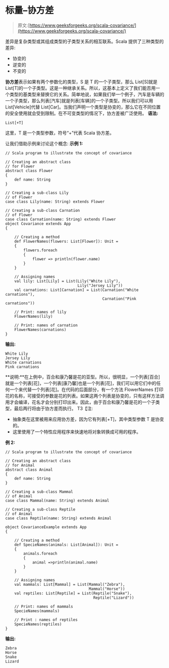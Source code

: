 # 标量–协方差

> 原文:[https://www.geeksforgeeks.org/scala-covariance/](https://www.geeksforgeeks.org/scala-covariance/)

差异是复杂类型或其组成类型的子类型关系的相互联系。Scala 提供了三种类型的差异:

*   协变的
*   逆变的
*   不变的

**协方差**表示如果有两个参数化的类型，S 是 T 的一个子类型，那么 List[S]就是 List[T]的一个子类型。这是一种继承关系。所以，这基本上定义了我们能否用一个类型的基类型来替换它的关系。简单地说，如果我们举一个例子，汽车是车辆的一个子类型，那么列表[汽车]就是列表[车辆]的一个子类型。所以我们可以用 List[Vehicle]代替 List[Car]。当我们声明一个类型是协变的，那么它在不同位置的安全使用就会受到限制。在不可变类型的情况下，协方差被广泛使用。
**语法:**

```
List[+T]
```

这里，T 是一个类型参数，符号“+”代表 Scala 协方差。

让我们借助示例来讨论这个概念:
**示例 1:**

```
// Scala program to illustrate the concept of covariance

// Creating an abstract class 
// for Flower 
abstract class Flower 
{
    def name: String
}

// Creating a sub-class Lily 
// of Flower 
case class Lily(name: String) extends Flower

// Creating a sub-class Carnation
// of Flower 
case class Carnation(name: String) extends Flower 
object Covariance extends App
{

    // Creating a method
    def FlowerNames(flowers: List[Flower]): Unit =
    {   
        flowers.foreach 
        {
            flower => println(flower.name)
        }
    }

    // Assigning names
    val lily: List[Lily] = List(Lily("White Lily"), 
                                Lily("Jersey Lily"))
    val carnations: List[Carnation] = List(Carnation("White carnations"),
                                           Carnation("Pink carnations"))

    // Print: names of lily 
    FlowerNames(lily)

    // Print: names of carnation 
    FlowerNames(carnations)
}
```

**输出:**

```
White Lily
Jersey Lily
White carnations
Pink carnations

```

**说明:**在上例中，百合和康乃馨是花的亚型。所以，很明显，一个列表[百合]就是一个列表[花]，一个列表[康乃馨]也是一个列表[花]，我们可以用它们中的任何一个来代替一个列表[花]。在代码的后面部分，有一个方法 FlowerNames 打印花的名称，可接受的参数是花的列表。如果这两个列表是协变的，只有这样方法调用才会编译，花名才会分别打印出来。因此，由于百合和康乃馨是花的一个子类型，最后两行将由于协方差而执行。
T3【注:

*   抽象类在这里被用来应用协方差，因为它有列表[+T]，其中类型参数 T 是协变的。
*   这里使用了一个特性应用程序来快速地将对象转换成可用的程序。

**例 2:**

```
// Scala program to illustrate the concept of covariance

// Creating an abstract class 
// for Animal
abstract class Animal 
{
    def name: String
}

// Creating a sub-class Mammal
// of Animal 
case class Mammal(name: String) extends Animal

// Creating a sub-class Reptile
// of Animal 
case class Reptile(name: String) extends Animal 

object CovarianceExample extends App
{

    // Creating a method
    def SpecieNames(animals: List[Animal]): Unit =
    {   
        animals.foreach 
        { 
            animal =>println(animal.name)
        }
    }

    // Assigning names
    val mammals: List[Mammal] = List(Mammal("Zebra"), 
                                     Mammal("Horse"))
    val reptiles: List[Reptile] = List(Reptile("Snake"), 
                                       Reptile("Lizard"))

    // Print: names of mammals
    SpecieNames(mammals)

    // Print : names of reptiles
    SpecieNames(reptiles)
}
```

**输出:**

```
Zebra
Horse
Snake
Lizard

```